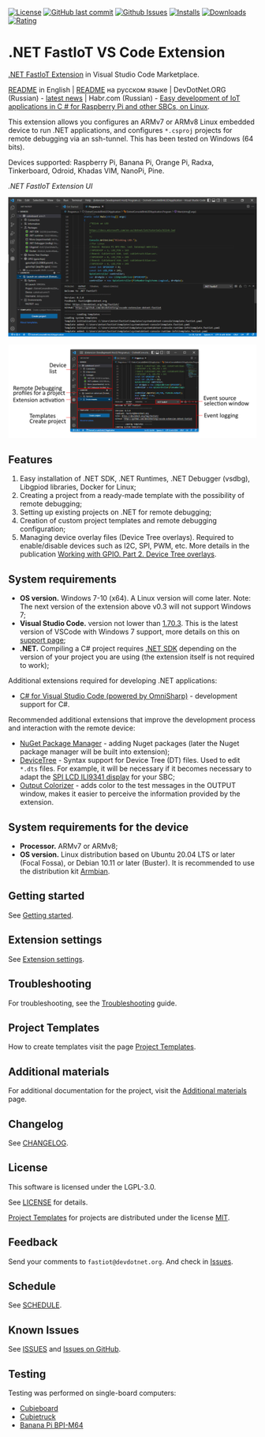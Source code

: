 [![License](https://img.shields.io/badge/License-LGPL3.0-blue.svg)](LICENSE) [![GitHub last commit](https://img.shields.io/github/last-commit/devdotnetorg/vscode-extension-dotnet-fastiot/dev)](https://github.com/devdotnetorg/vscode-extension-dotnet-fastiot/) [![Github Issues](https://img.shields.io/github/issues/devdotnetorg/vscode-extension-dotnet-fastiot.svg)](https://github.com/devdotnetorg/vscode-extension-dotnet-fastiot/issues) [![Installs](https://img.shields.io/visual-studio-marketplace/i/devdotnetorg.vscode-extension-dotnet-fastiot)](https://marketplace.visualstudio.com/items?itemName=devdotnetorg.vscode-extension-dotnet-fastiot) [![Downloads](https://img.shields.io/visual-studio-marketplace/d/devdotnetorg.vscode-extension-dotnet-fastiot)](https://marketplace.visualstudio.com/items?itemName=devdotnetorg.vscode-extension-dotnet-fastiot) [![Rating](https://img.shields.io/visual-studio-marketplace/stars/devdotnetorg.vscode-extension-dotnet-fastiot)](https://marketplace.visualstudio.com/items?itemName=devdotnetorg.vscode-extension-dotnet-fastiot)

# .NET FastIoT VS Code Extension

[.NET FastIoT Extension](https://marketplace.visualstudio.com/items?itemName=devdotnetorg.vscode-extension-dotnet-fastiot ".NET FastIoT Extension") in Visual Studio Code Marketplace.

[README](README.md "README") in English | [README](README_ru.md "README") на русском языке | DevDotNet.ORG (Russian) - [latest news](https://devdotnet.org/tag/fastiot/ "devdotnet.org/tag/fastiot") | Habr.com (Russian) - [Easy development of IoT applications in C # for Raspberry Pi and other SBCs, on Linux](https://habr.com/ru/company/timeweb/blog/597601/ "Easy development of IoT applications in C # for Raspberry Pi and other SBCs, on Linux").

This extension allows you configures an ARMv7 or ARMv8 Linux embedded device to run .NET applications, and configures `*.csproj` projects for remote debugging via an ssh-tunnel. This has been tested on Windows (64 bits).

Devices supported: Raspberry Pi, Banana Pi, Orange Pi, Radxa, Tinkerboard, Odroid, Khadas VIM, NanoPi, Pine.

*.NET FastIoT Extension UI*

![.NET FastIoT title](docs/vscode-dotnet-fastiot.png)

![.NET FastIoT interface](docs/vscode-dotnet-fastiot-interface.png)

## Features

1. Easy installation of .NET SDK, .NET Runtimes, .NET Debugger (vsdbg), Libgpiod libraries, Docker for Linux;
2. Creating a project from a ready-made template with the possibility of remote debugging;
3. Setting up existing projects on .NET for remote debugging;
4. Creation of custom project templates and remote debugging configuration;
5. Managing device overlay files (Device Tree overlays). Required to enable/disable devices such as I2C, SPI, PWM, etc. More details in the publication [Working with GPIO. Part 2. Device Tree overlays](https://devdotnet.org/post/rabota-s-gpio-na-primere-banana-pi-bpi-m64-chast-2-device-tree-overlays/ "Working with GPIO . Part 2. Device Tree overlays").

## System requirements

- **OS version.** Windows 7-10 (x64). A Linux version will come later. Note: The next version of the extension above v0.3 will not support Windows 7;
- **Visual Studio Code.** version not lower than [1.70.3](https://code.visualstudio.com/ "1.70.3"). This is the latest version of VSCode with Windows 7 support, more details on this on [support page](https://code.visualstudio.com/docs/supporting/faq#_can-i-run-vs-code-on-windows-7 "Can I run VS Code on Windows 7?");
- **.NET.** Compiling a C# project requires [.NET SDK](https://dotnet.microsoft.com/en-us/download/visual-studio-sdks ".NET SDK") depending on the version of your project you are using (the extension itself is not required to work);

Additional extensions required for developing .NET applications:

- [C# for Visual Studio Code (powered by OmniSharp)](https://marketplace.visualstudio.com/items?itemName=ms-dotnettools.csharp "C# for Visual Studio Code (powered by OmniSharp)") - development support for C#.

Recommended additional extensions that improve the development process and interaction with the remote device:

- [NuGet Package Manager](https://marketplace.visualstudio.com/items?itemName=jmrog.vscode-nuget-package-manager "NuGet Package Manager") - adding Nuget packages (later the Nuget package manager will be built into extension);
- [DeviceTree](https://marketplace.visualstudio.com/items?itemName=plorefice.devicetree "DeviceTree") - Syntax support for Device Tree (DT) files. Used to edit `*.dts` files. For example, it will be necessary if it becomes necessary to adapt the [SPI LCD ILI9341 display](https://devdotnet.org/post/rabota-s-gpio-v-linux-na-primere-banana-pi-bpi-m64-chast-4-device-tree-overlays-podkluchenie-displey-spi-lcd-ili9341/ "SPI LCD ILI9341 display") for your SBC;
- [Output Colorizer](https://marketplace.visualstudio.com/items?itemName=IBM.output-colorizer "Output Colorizer") - adds color to the test messages in the OUTPUT window, makes it easier to perceive the information provided by the extension.

## System requirements for the device

- **Processor.** ARMv7 or ARMv8;
- **OS version.** Linux distribution based on Ubuntu 20.04 LTS or later (Focal Fossa), or Debian 10.11 or later (Buster). It is recommended to use the distribution kit [Armbian](https://www.armbian.com/ "Armbian - Linux for ARM development boards").

## Getting started

See [Getting started](/doc/Getting-started.md "Getting started").

## Extension settings

See [Extension settings](/doc/Extension-settings.md "Extension settings").

## Troubleshooting

For troubleshooting, see the [Troubleshooting](docs/Troubleshooting.md "Troubleshooting") guide.

## Project Templates

How to create templates visit the page [Project Templates](docs/Project-templates.md "Project Templates").

## Additional materials

For additional documentation for the project, visit the [Additional materials](docs/Additional-materials.md "Additional materials") page.

## Changelog

See [CHANGELOG](CHANGELOG.md "CHANGELOG").

## License

This software is licensed under the LGPL-3.0.

See [LICENSE](LICENSE "LICENSE") for details.

[Project Templates](/templates/ "Project Templates") for projects are distributed under the license [MIT](LICENSE_MIT.md "MIT LICENSE").

## Feedback

Send your comments to `fastiot@devdotnet.org`. And check in [Issues](https://github.com/devdotnetorg/vscode-extension-dotnet-fastiot/issues "Issues").

## Schedule

See [SCHEDULE](SCHEDULE.md "SCHEDULE").

## Known Issues

See [ISSUES](ISSUES.md "ISSUES") and [Issues on GitHub](https://github.com/devdotnetorg/vscode-extension-dotnet-fastiot/issues "Issues on GitHub").

## Testing

Testing was performed on single-board computers:

- [Cubieboard](https://github.com/devdotnetorg/Cubieboard "Cubieboard")
- [Cubietruck](https://devdotnet.org/post/otladochnaya-plata-cubietruck/ "Cubietruck")
- [Banana Pi BPI-M64](https://devdotnet.org/post/otladochnaya-plata-banana-pi-bpi-m64/ "Banana Pi BPI-M64")
